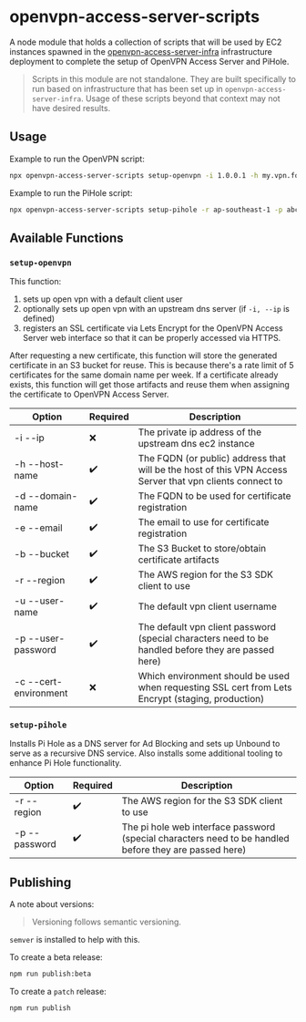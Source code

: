 # openvpn-access-server-scripts

A node module that holds a collection of scripts that will be used by EC2 instances spawned in the [openvpn-access-server-infra](https://github.com/pejulian/openvpn-access-server-infra) infrastructure deployment to complete the setup of OpenVPN Access Server and PiHole.

> Scripts in this module are not standalone. They are built specifically to run based on infrastructure that has been set up in `openvpn-access-server-infra`. Usage of these scripts beyond that context may not have desired results.

## Usage

Example to run the OpenVPN script:

```bash
npx openvpn-access-server-scripts setup-openvpn -i 1.0.0.1 -h my.vpn.foo-bar.com -d my.vpn.foo-bar.com -e foo@bar.com -b foo-bar-bucket -r ap-southeast-1 -u user -p 123@abc -c staging
```

Example to run the PiHole script:

```bash
npx openvpn-access-server-scripts setup-pihole -r ap-southeast-1 -p abc!@123
```
## Available Functions

### `setup-openvpn`

This function:

1. sets up open vpn with a default client user
2. optionally sets up open vpn with an upstream dns server (if `-i, --ip` is defined)
3. registers an SSL certificate via Lets Encrypt for the OpenVPN Access Server web interface so that it can be properly accessed via HTTPS.

After requesting a new certificate, this function will store the generated certificate in an S3 bucket for reuse. This is because there's a rate limit of 5 certificates for the same domain name per week. If a certificate already exists, this function will get those artifacts and reuse them when assigning the certificate to OpenVPN Access Server. 

| Option                | Required           | Description                                                                                              |
| --------------------- | ------------------ | -------------------------------------------------------------------------------------------------------- |
| -i --ip               | :x:                | The private ip address of the upstream dns ec2 instance                                                  |
| -h --host-name        | :heavy_check_mark: | The FQDN (or public) address that will be the host of this VPN Access Server that vpn clients connect to |
| -d --domain-name      | :heavy_check_mark: | The FQDN to be used for certificate registration                                                         |
| -e --email            | :heavy_check_mark: | The email to use for certificate registration                                                            |
| -b --bucket           | :heavy_check_mark: | The S3 Bucket to store/obtain certificate artifacts                                                      |
| -r --region           | :heavy_check_mark: | The AWS region for the S3 SDK client to use                                                              |
| -u --user-name        | :heavy_check_mark: | The default vpn client username                                                                          |
| -p --user-password    | :heavy_check_mark: | The default vpn client password (special characters need to be handled before they are passed here)      |
| -c --cert-environment | :x:                | Which environment should be used when requesting SSL cert from Lets Encrypt (staging, production)        |
### `setup-pihole`

Installs Pi Hole as a DNS server for Ad Blocking and sets up Unbound to serve as a recursive DNS service.
Also installs some additional tooling to enhance Pi Hole functionality.

 | Option        | Required           | Description                                                                                            |
 | ------------- | ------------------ | ------------------------------------------------------------------------------------------------------ |
 | -r --region   | :heavy_check_mark: | The AWS region for the S3 SDK client to use                                                            |
 | -p --password | :heavy_check_mark: | The pi hole web interface password (special characters need to be handled before they are passed here) |

## Publishing

A note about versions:

> Versioning follows semantic versioning. 

`semver` is installed to help with this.

To create a beta release:

```bash
npm run publish:beta
```

To create a `patch` release:

```bash
npm run publish
```